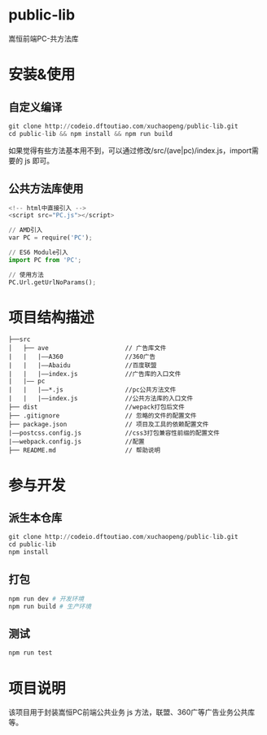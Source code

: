 # public-lib

嵩恒前端PC-共方法库

# 安装&使用

## 自定义编译

```python
git clone http://codeio.dftoutiao.com/xuchaopeng/public-lib.git
cd public-lib && npm install && npm run build
```
如果觉得有些方法基本用不到，可以通过修改/src/(ave|pc)/index.js，import需要的 js 即可。

## 公共方法库使用
```python
<!-- html中直接引入 -->
<script src="PC.js"></script>
```
```python
// AMD引入
var PC = require('PC');

// ES6 Module引入
import PC from 'PC';

// 使用方法
PC.Url.getUrlNoParams();
```
# 项目结构描述

```
├──src
│   ├── ave                     // 广告库文件
|   |   |——A360                 //360广告
|   |   |——Abaidu               //百度联盟
|   |   |——index.js             //广告库的入口文件
|   |—— pc
|   |   |——*.js                 //pc公共方法文件
|   |   |——index.js             //公共方法库的入口文件
├── dist                        //wepack打包后文件 
├── .gitignore                  // 忽略的文件的配置文件
├── package.json                // 项目及工具的依赖配置文件
|——postcss.config.js            //css3打包兼容性前缀的配置文件
|——webpack.config.js            //配置
├── README.md                   // 帮助说明
```

# 参与开发

## 派生本仓库

```python
git clone http://codeio.dftoutiao.com/xuchaopeng/public-lib.git
cd public-lib
npm install
```
## 打包
```python
npm run dev # 开发环境
npm run build # 生产环境
```

## 测试
```python
npm run test
```
# 项目说明

该项目用于封装嵩恒PC前端公共业务 js 方法，联盟、360广等广告业务公共库等。

